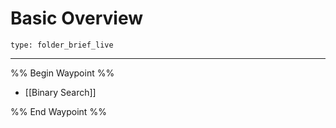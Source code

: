 # Basic Overview
 
```ccard
type: folder_brief_live
```
 
---

%% Begin Waypoint %%
- [[Binary Search]]

%% End Waypoint %%